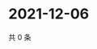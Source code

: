# 2021-12-06

共 0 条

<!-- BEGIN WEIBO -->
<!-- 最后更新时间 Mon Dec 06 2021 12:19:02 GMT+0800 (China Standard Time) -->

<!-- END WEIBO -->
